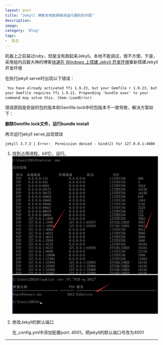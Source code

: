 ```yaml
---
layout: post
title: "Jekyll 博客本地能够编译运行遇到的问题"
description: 
image: 
category: 'Blog'
tags:
-  杂文
---
```


机器上之前装过ruby，但是没有跑起来Jekyll。本地不能调试，很不方便。于是，采用组内吕毅大神的博客[快速在 Windows 上搭建 Jekyll 开发环境](https://walterlv.github.io/post/setup-jekyll-in-windows.html)重新搭建Jekyll开发环境

在执行jekyll serve时出现以下错误：

     You have already activated ffi 1.9.23, but your Gemfile r 1.9.23, but your Gemfile requires ffi 1.9.21. Prepending 'bundle exec' to your command may solve this. (Gem::LoadError)

错误原因是安装的包的版本和Gemfile.lock中的包版本不一致导致，解决方案如下：

**删除Gemfile.lock文件，运行bundle install**

再次运行jekyll serve,出现错误 

    jekyll 3.7.3 | Error:  Permission denied - bind(2) for 127.0.0.1:4000
1. 找到占用进程，kill它，运行。
![端口](../assets/img/port.png)
![进程](../assets/img/process.png)

2. 修改Jekyll的默认端口

     在_config.yml中添加配置port: 4001。把jekyll的默认端口号改为4001



-----

